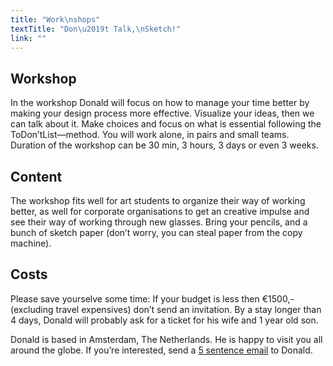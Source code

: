 ```yaml
---
title: "Work\nshops"
textTitle: "Don\u2019t Talk,\nSketch!"
link: ""
---
```

## Workshop
In the workshop Donald will focus on how to manage your time better by making your design process more effective. Visualize your ideas, then we can talk about it. Make choices and focus on what is essential following the ToDon’tList—method. You will work alone, in pairs and small teams. Duration of the workshop can be 30 min, 3 hours, 3 days or even 3 weeks.

## Content
The workshop fits well for art students to organize their way of working better, as well for corporate organisations to get an creative impulse and see their way of working through new glasses. Bring your pencils, and a bunch of sketch paper (don’t worry, you can steal paper from the copy machine).

## Costs
Please save yourselve some time: If your budget is less then €1500,- (excluding travel expensives) don’t send an invitation. By a stay longer than 4 days, Donald will probably ask for a ticket for his wife and 1 year old son.

Donald is based in Amsterdam, The Netherlands. He is happy to visit you all around the globe. If you’re interested, send a [5 sentence email](/) to Donald. 